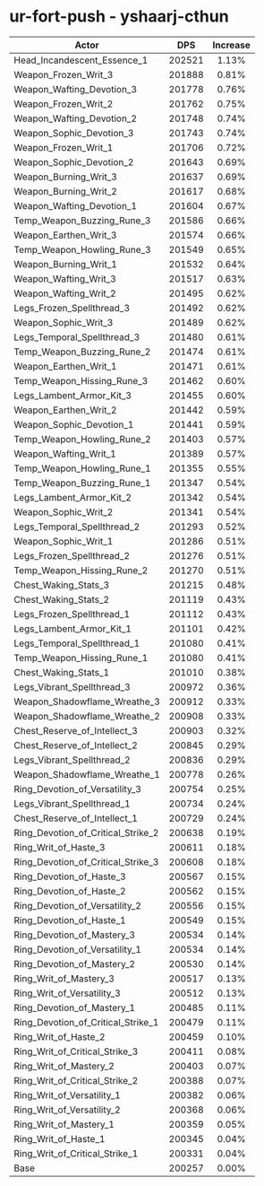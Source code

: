 # ur-fort-push - yshaarj-cthun
| Actor | DPS | Increase |
|---|:---:|:---:|
|Head_Incandescent_Essence_1|202521|1.13%|
|Weapon_Frozen_Writ_3|201888|0.81%|
|Weapon_Wafting_Devotion_3|201778|0.76%|
|Weapon_Frozen_Writ_2|201762|0.75%|
|Weapon_Wafting_Devotion_2|201748|0.74%|
|Weapon_Sophic_Devotion_3|201743|0.74%|
|Weapon_Frozen_Writ_1|201706|0.72%|
|Weapon_Sophic_Devotion_2|201643|0.69%|
|Weapon_Burning_Writ_3|201637|0.69%|
|Weapon_Burning_Writ_2|201617|0.68%|
|Weapon_Wafting_Devotion_1|201604|0.67%|
|Temp_Weapon_Buzzing_Rune_3|201586|0.66%|
|Weapon_Earthen_Writ_3|201574|0.66%|
|Temp_Weapon_Howling_Rune_3|201549|0.65%|
|Weapon_Burning_Writ_1|201532|0.64%|
|Weapon_Wafting_Writ_3|201517|0.63%|
|Weapon_Wafting_Writ_2|201495|0.62%|
|Legs_Frozen_Spellthread_3|201492|0.62%|
|Weapon_Sophic_Writ_3|201489|0.62%|
|Legs_Temporal_Spellthread_3|201480|0.61%|
|Temp_Weapon_Buzzing_Rune_2|201474|0.61%|
|Weapon_Earthen_Writ_1|201471|0.61%|
|Temp_Weapon_Hissing_Rune_3|201462|0.60%|
|Legs_Lambent_Armor_Kit_3|201455|0.60%|
|Weapon_Earthen_Writ_2|201442|0.59%|
|Weapon_Sophic_Devotion_1|201441|0.59%|
|Temp_Weapon_Howling_Rune_2|201403|0.57%|
|Weapon_Wafting_Writ_1|201389|0.57%|
|Temp_Weapon_Howling_Rune_1|201355|0.55%|
|Temp_Weapon_Buzzing_Rune_1|201347|0.54%|
|Legs_Lambent_Armor_Kit_2|201342|0.54%|
|Weapon_Sophic_Writ_2|201341|0.54%|
|Legs_Temporal_Spellthread_2|201293|0.52%|
|Weapon_Sophic_Writ_1|201286|0.51%|
|Legs_Frozen_Spellthread_2|201276|0.51%|
|Temp_Weapon_Hissing_Rune_2|201270|0.51%|
|Chest_Waking_Stats_3|201215|0.48%|
|Chest_Waking_Stats_2|201119|0.43%|
|Legs_Frozen_Spellthread_1|201112|0.43%|
|Legs_Lambent_Armor_Kit_1|201101|0.42%|
|Legs_Temporal_Spellthread_1|201080|0.41%|
|Temp_Weapon_Hissing_Rune_1|201080|0.41%|
|Chest_Waking_Stats_1|201010|0.38%|
|Legs_Vibrant_Spellthread_3|200972|0.36%|
|Weapon_Shadowflame_Wreathe_3|200912|0.33%|
|Weapon_Shadowflame_Wreathe_2|200908|0.33%|
|Chest_Reserve_of_Intellect_3|200903|0.32%|
|Chest_Reserve_of_Intellect_2|200845|0.29%|
|Legs_Vibrant_Spellthread_2|200836|0.29%|
|Weapon_Shadowflame_Wreathe_1|200778|0.26%|
|Ring_Devotion_of_Versatility_3|200754|0.25%|
|Legs_Vibrant_Spellthread_1|200734|0.24%|
|Chest_Reserve_of_Intellect_1|200729|0.24%|
|Ring_Devotion_of_Critical_Strike_2|200638|0.19%|
|Ring_Writ_of_Haste_3|200611|0.18%|
|Ring_Devotion_of_Critical_Strike_3|200608|0.18%|
|Ring_Devotion_of_Haste_3|200567|0.15%|
|Ring_Devotion_of_Haste_2|200562|0.15%|
|Ring_Devotion_of_Versatility_2|200556|0.15%|
|Ring_Devotion_of_Haste_1|200549|0.15%|
|Ring_Devotion_of_Mastery_3|200534|0.14%|
|Ring_Devotion_of_Versatility_1|200534|0.14%|
|Ring_Devotion_of_Mastery_2|200530|0.14%|
|Ring_Writ_of_Mastery_3|200517|0.13%|
|Ring_Writ_of_Versatility_3|200512|0.13%|
|Ring_Devotion_of_Mastery_1|200485|0.11%|
|Ring_Devotion_of_Critical_Strike_1|200479|0.11%|
|Ring_Writ_of_Haste_2|200459|0.10%|
|Ring_Writ_of_Critical_Strike_3|200411|0.08%|
|Ring_Writ_of_Mastery_2|200403|0.07%|
|Ring_Writ_of_Critical_Strike_2|200388|0.07%|
|Ring_Writ_of_Versatility_1|200382|0.06%|
|Ring_Writ_of_Versatility_2|200368|0.06%|
|Ring_Writ_of_Mastery_1|200359|0.05%|
|Ring_Writ_of_Haste_1|200345|0.04%|
|Ring_Writ_of_Critical_Strike_1|200331|0.04%|
|Base|200257|0.00%|

